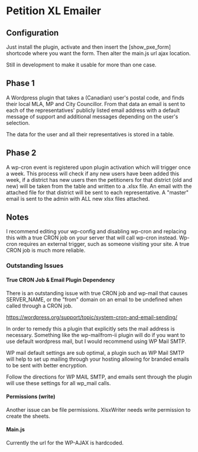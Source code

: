# Petition XL Emailer

## Configuration

Just install the plugin, activate and then insert the [show\_pxe\_form] shortcode where you want the form. Then alter the main.js url ajax location.

Still in development to make it usable for more than one case.
## Phase 1
A Wordpress plugin that takes a (Canadian) user's postal code, and finds their local MLA, MP and City Councillor. From that data an email is sent to each of the representatives' publicly listed email address with a default message of support and additional messages depending on the user's selection.

The data for the user and all their representatives is stored in a table.

## Phase 2
A wp-cron event is registered upon plugin activation which will trigger once a week. This process will check if any new users have been added this week, if a district has new users then the petitioners for that district (old and new) will be taken from the table and written to a .xlsx file. An email with the attached file for that district will be sent to each representative. A "master" email is sent to the admin with ALL new xlsx files attached.

## Notes
I recommend editing your wp-config and disabling wp-cron and replacing this with a true CRON job on your server that will call wp-cron instead. Wp-cron requires an external trigger, such as someone visiting your site. A true CRON job is much more reliable.

### Outstanding Issues
#### True CRON Job & Email Plugin Dependency
There is an outstanding issue with true CRON job and wp-mail that causes SERVER_NAME, or the "from" domain on an email to be undefined when called through a CRON job.

https://wordpress.org/support/topic/system-cron-and-email-sending/

In order to remedy this a plugin that explicitly sets the mail address is necessary. Something like the wp-mailfrom-ii plugin will do if you want to use default wordpress mail, but I would recommend using WP Mail SMTP.  

WP mail default settings are sub optimal, a plugin such as WP Mail SMTP will help to set up mailing through your hosting allowing for branded emails to be sent with better encryption.

Follow the directions for WP MAIL SMTP, and emails sent through the plugin will use these settings for all wp_mail calls.

#### Permissions (write)
Another issue can be file permissions. XlsxWriter needs write permission to create the sheets.

#### Main.js

Currently the url for the WP-AJAX is hardcoded.